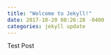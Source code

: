 ```yaml
---
title: "Welcome to Jekyll!"
date: 2017-10-20 08:26:28 -0400
categories: jekyll update
---
```


Test Post
